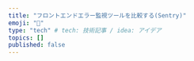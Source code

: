 ```yaml
---
title: "フロントエンドエラー監視ツールを比較する(Sentry)"
emoji: "👏"
type: "tech" # tech: 技術記事 / idea: アイデア
topics: []
published: false
---
```


